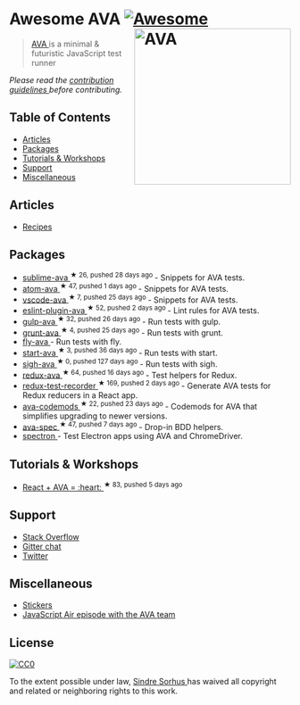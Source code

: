 <h1>
 Awesome AVA
 <a href="https://github.com/sindresorhus/awesome">
  <img alt="Awesome" src="https://cdn.rawgit.com/sindresorhus/awesome/d7305f38d29fed78fa85652e3a63e154dd8e8829/media/badge.svg"/>
 </a>
 <a href="https://ava.li">
  <img align="right" alt="AVA" src="https://github.com/sindresorhus/ava/raw/master/media/header.png" width="280"/>
 </a>
</h1>
<blockquote>
 <p>
  <a href="https://ava.li">
   AVA
  </a>
  is a minimal & futuristic JavaScript test runner
 </p>
</blockquote>
<p>
 <em>
  Please read the
  <a href="contributing.md">
   contribution guidelines
  </a>
  before contributing.
 </em>
</p>
<h2>
 Table of Contents
</h2>
<ul>
 <li>
  <a href="#articles">
   Articles
  </a>
 </li>
 <li>
  <a href="#packages">
   Packages
  </a>
 </li>
 <li>
  <a href="#tutorials--workshops">
   Tutorials & Workshops
  </a>
 </li>
 <li>
  <a href="#support">
   Support
  </a>
 </li>
 <li>
  <a href="#miscellaneous">
   Miscellaneous
  </a>
 </li>
</ul>
<h2>
 Articles
</h2>
<ul>
 <li>
  <a href="https://github.com/sindresorhus/ava/tree/master/docs/recipes">
   Recipes
  </a>
 </li>
</ul>
<h2>
 Packages
</h2>
<ul>
 <li>
  <a href="https://github.com/sindresorhus/sublime-ava">
   sublime-ava
  </a>
  <sup>
   &#9733 26, pushed 28 days ago
  </sup>
  - Snippets for AVA tests.
 </li>
 <li>
  <a href="https://github.com/sindresorhus/atom-ava">
   atom-ava
  </a>
  <sup>
   &#9733 47, pushed 1 days ago
  </sup>
  - Snippets for AVA tests.
 </li>
 <li>
  <a href="https://github.com/samverschueren/vscode-ava">
   vscode-ava
  </a>
  <sup>
   &#9733 7, pushed 25 days ago
  </sup>
  - Snippets for AVA tests.
 </li>
 <li>
  <a href="https://github.com/sindresorhus/eslint-plugin-ava">
   eslint-plugin-ava
  </a>
  <sup>
   &#9733 52, pushed 2 days ago
  </sup>
  - Lint rules for AVA tests.
 </li>
 <li>
  <a href="https://github.com/sindresorhus/gulp-ava">
   gulp-ava
  </a>
  <sup>
   &#9733 32, pushed 26 days ago
  </sup>
  - Run tests with gulp.
 </li>
 <li>
  <a href="https://github.com/sindresorhus/grunt-ava">
   grunt-ava
  </a>
  <sup>
   &#9733 4, pushed 25 days ago
  </sup>
  - Run tests with grunt.
 </li>
 <li>
  <a href="https://github.com/pine613/fly-ava">
   fly-ava
  </a>
  - Run tests with fly.
 </li>
 <li>
  <a href="https://github.com/start-runner/ava">
   start-ava
  </a>
  <sup>
   &#9733 3, pushed 36 days ago
  </sup>
  - Run tests with start.
 </li>
 <li>
  <a href="https://github.com/unlight/sigh-ava">
   sigh-ava
  </a>
  <sup>
   &#9733 0, pushed 127 days ago
  </sup>
  - Run tests with sigh.
 </li>
 <li>
  <a href="https://github.com/sotojuan/redux-ava">
   redux-ava
  </a>
  <sup>
   &#9733 64, pushed 16 days ago
  </sup>
  - Test helpers for Redux.
 </li>
 <li>
  <a href="https://github.com/conorhastings/redux-test-recorder">
   redux-test-recorder
  </a>
  <sup>
   &#9733 169, pushed 2 days ago
  </sup>
  - Generate AVA tests for Redux reducers in a React app.
 </li>
 <li>
  <a href="https://github.com/jamestalmage/ava-codemods">
   ava-codemods
  </a>
  <sup>
   &#9733 22, pushed 23 days ago
  </sup>
  - Codemods for AVA that simplifies upgrading to newer versions.
 </li>
 <li>
  <a href="https://github.com/sheerun/ava-spec">
   ava-spec
  </a>
  <sup>
   &#9733 47, pushed 7 days ago
  </sup>
  - Drop-in BDD helpers.
 </li>
 <li>
  <a href="https://github.com/kevinsawicki/spectron#with-ava">
   spectron
  </a>
  - Test Electron apps using AVA and ChromeDriver.
 </li>
</ul>
<h2>
 Tutorials & Workshops
</h2>
<ul>
 <li>
  <a href="https://github.com/kentcdodds/react-ava-workshop">
   React + AVA = :heart:
  </a>
  <sup>
   &#9733 83, pushed 5 days ago
  </sup>
 </li>
</ul>
<h2>
 Support
</h2>
<ul>
 <li>
  <a href="https://stackoverflow.com/questions/tagged/ava">
   Stack Overflow
  </a>
 </li>
 <li>
  <a href="https://gitter.im/sindresorhus/ava">
   Gitter chat
  </a>
 </li>
 <li>
  <a href="https://twitter.com/ava__js">
   Twitter
  </a>
 </li>
</ul>
<h2>
 Miscellaneous
</h2>
<ul>
 <li>
  <a href="https://www.stickermule.com/user/1070705604/stickers">
   Stickers
  </a>
 </li>
 <li>
  <a href="http://jsair.io/ava">
   JavaScript Air episode with the AVA team
  </a>
 </li>
</ul>
<h2>
 License
</h2>
<p>
 <a href="https://creativecommons.org/publicdomain/zero/1.0/">
  <img alt="CC0" src="http://mirrors.creativecommons.org/presskit/buttons/88x31/svg/cc-zero.svg"/>
 </a>
</p>
<p>
 To the extent possible under law,
 <a href="http://sindresorhus.com">
  Sindre Sorhus
 </a>
 has waived all copyright and related or neighboring rights to this work.
</p>
